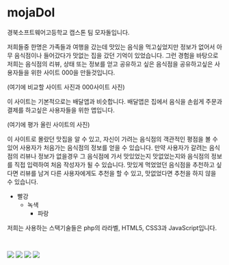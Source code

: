 # mojaDol
<p>경북소프트웨어고등학교 캡스톤 팀 모자돌입니다.</p>

<p>저희들중 한명은 가족들과 여행을 갔는데 맛있는 음식을 먹고싶었지만 정보가 없어서 아무 음식점이나 들어갔다가 맛없는 집을 갔던 기억이 있었습니다. 그런 경험을 바탕으로 저희는 음식점의 리뷰, 상태 또는 정보를 얻고 공유하고 싶은 음식점을 공유하고싶은 사용자들을 위한 사이트 000을 만들것입니다.</p>

<p>(여기에 비교할 사이트 사진과 000사이트 사진)</p>
<p>이 사이트는 기본적으로는 배달앱과 비슷합니다. 배달앱은 집에서 음식을 손쉽게 주문과 결제를 하고싶은 사용자들을 위한 앱입니다.</p>

<p>(여기에 평가 올린 사이트의 사진)</p>
<p>이 사이트로 몰랐던 맛집을 알 수 있고, 자신이 가려는 음식점의 객관적인 평점을 볼 수 있어 사용자가 처음가는 음식점의 정보를 얻을 수 있습니다. 만약 사용자가 갈려는 음식점의 리뷰나 정보가 없을경우 그 음식점에 가서 맛있었는지 맛없었는지와 음식점의 정보를 직접 입력하여 처음 작성자가 될 수 있습니다. 맛있게 먹었었던 음식점을 추천하고 싶다면 리뷰를 남겨 다른 사용자에게도 추천을 할 수 있고, 맛없었다면 추천을 하지 않을 수 있습니다.</p>

- 빨강
  - 녹색
    - 파랑

<p></p>

<p>저희는 사용하는 스택기술들은 php의 라라벨, HTML5, CSS3과 JavaScript입니다.</p>
<br />

<a href="#"><img src="https://img.shields.io/badge/Laravel-FF2D20?style=flat-square&logo=laravel&logoColor=white"/></a>
<a href="#"><img src="https://img.shields.io/badge/HTML5-E34F26?style=flat-square&logo=html5&logoColor=white"/></a>
<a href="#"><img src="https://img.shields.io/badge/CSS3-1572B6?style=flat-square&logo=css&logoColor=white"/></a>
<a href="#"><img src="https://img.shields.io/badge/JavaScript-F7DF1E?style=flat-square&logo=javascript&logoColor=black"/></a>
